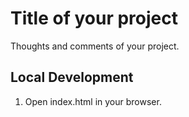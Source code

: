 # Title of your project 

Thoughts and comments of your project.

## Local Development

1. Open index.html in your browser.